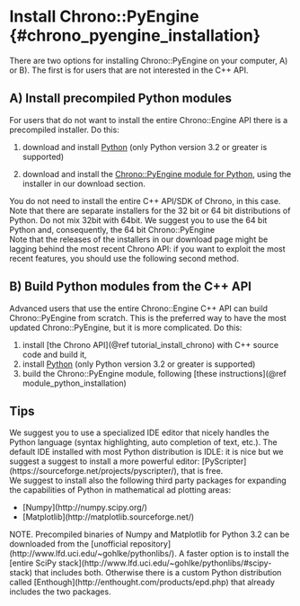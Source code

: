 Install Chrono::PyEngine {#chrono_pyengine_installation}
==========================

There are two options for installing Chrono::PyEngine on your computer, A) or B). 
The first is for users that are not interested in the C++ API.


## A) Install precompiled Python modules

For users that do not want to install the entire Chrono::Engine API 
there is a precompiled installer. 
Do this:

1. download and install [Python](http://www.python.org) (only Python version 3.2 or greater is supported)

2. download and install the [Chrono::PyEngine module for Python](http://www.projectchrono.org/download), 
   using the installer in our download section.

<div class="ce-info">
You do not need to install the entire C++ API/SDK of Chrono, in this case. 
</div>

<div class="ce-danger">
Note that there are separate installers for the 32 bit or 64 bit distributions of Python. 
Do not mix 32bit with 64bit. We suggest you to use the 64 bit Python and, consequently, the 64 bit Chrono::PyEngine
</div>

<div class="ce-warning">
Note that the releases of the installers in our download page might be lagging behind the most recent 
Chrono API: if you want to exploit the most recent features, you should use the following second method.
</div>



## B) Build Python modules from the C++ API

Advanced users that use the entire Chrono::Engine C++ API can build Chrono::PyEngine from scratch. 
This is the preferred way to have the most updated Chrono::PyEngine, but it is more complicated.
Do this:

1. install [the Chrono API](@ref tutorial_install_chrono) with C++ source code and build it,
2. install [Python](http://www.python.org) (only Python version 3.2 or greater is supported)
3. build the Chrono::PyEngine module, following [these instructions](@ref module_python_installation)


## Tips

<div class="ce-info">
We suggest you to use a specialized IDE editor that nicely handles 
the Python language (syntax highlighting, auto completion of text, etc.). 
The default IDE installed with most Python distribution is IDLE: 
it is nice but we suggest a suggest to install a more powerful editor: 
[PyScripter](https://sourceforge.net/projects/pyscripter/), 
that is free.
</div>

<div class="ce-info">
We suggest to install also the following third party packages for expanding 
the capabilities of Python in mathematical ad plotting areas:
<ul>
  <li>[Numpy](http://numpy.scipy.org/)</li>
  <li>[Matplotlib](http://matplotlib.sourceforge.net/)</li>
</ul>
NOTE. Precompiled binaries of Numpy and Matplotlib for Python 3.2 can be 
downloaded  from the [unofficial repository](http://www.lfd.uci.edu/~gohlke/pythonlibs/). 
A faster option is to install the [entire SciPy stack](http://www.lfd.uci.edu/~gohlke/pythonlibs/#scipy-stack)
that includes both.
Otherwise there is a custom Python distribution called [Enthough](http://enthought.com/products/epd.php) that already includes the two packages.
</div>

